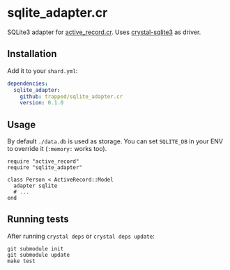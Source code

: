 # sqlite_adapter.cr

SQLite3 adapter for [active_record.cr](https://github.com/waterlink/active_record.cr). Uses [crystal-sqlite3](https://github.com/manastech/crystal-sqlite3) as driver.

## Installation

Add it to your `shard.yml`:

```yml
dependencies:
  sqlite_adapter:
    github: trapped/sqlite_adapter.cr
    version: 0.1.0
```

## Usage

By default `./data.db` is used as storage. You can set `SQLITE_DB` in your ENV to override it (`:memory:` works too).

```crystal
require "active_record"
require "sqlite_adapter"

class Person < ActiveRecord::Model
  adapter sqlite
  # ...
end
```

## Running tests

After running `crystal deps` or `crystal deps update`:

```
git submodule init
git submodule update
make test
```
